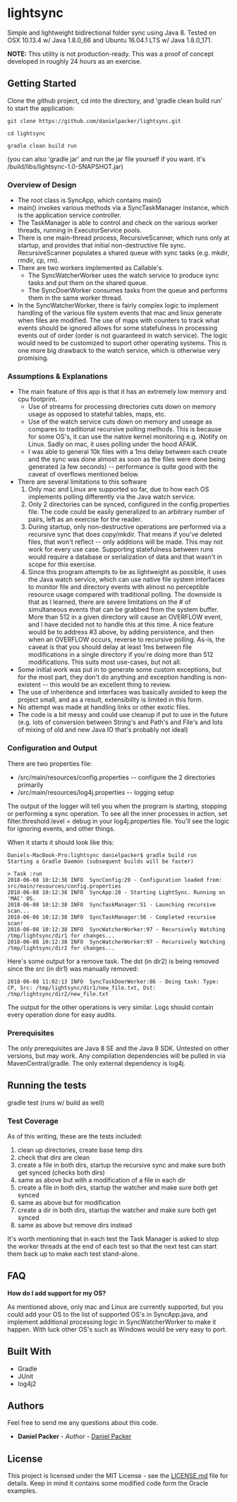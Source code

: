 # lightsync

Simple and lightweight bidirectional folder sync using Java 8. Tested on OSX 10.13.4 w/ Java 1.8.0_66 and Ubuntu 16.04.1 LTS w/ Java 1.8.0_171.

**NOTE:** This utility is not production-ready. This was a proof of concept developed in roughly 24 hours as an exercise.

## Getting Started

Clone the github project, cd into the directory, and 'gradle clean build run' to start the application:

```
git clone https://github.com/danielpacker/lightsync.git

cd lightsync

gradle clean build run
````

(you can also 'gradle jar' and run the jar file yourself if you want. it's /build/libs/lightsync-1.0-SNAPSHOT.jar)

### Overview of Design

* The root class is SyncApp, which contains main()
* main() invokes various methods via a SyncTaskManager instance, which is the application service controller.
* The TaskManager is able to control and check on the various worker threads, running in ExecutorService pools.
* There is one main-thread process, RecursiveScanner, which runs only at startup, and provides that initial non-destructive file sync. RecursiveScanner populates a shared queue with sync tasks (e.g. mkdir, rmdir, cp, rm).
* There are two workers implemented as Callable's.
  - The SyncWatcherWorker uses the watch service to produce sync tasks and put them on the shared queue.
  - The SyncDoerWorker consumes tasks from the queue and performs them in the same worker thread.
* In the SyncWatcherWorker, there is fairly complex logic to implement handling of the various file system events that mac and linux generate when files are modified. The use of maps with counters to track what events should be ignored allows for some statefulness in processing events out of order (order is not guaranteed in watch service). The logic would need to be customized to suport other operating systems. This is one more big drawback to the watch service, which is otherwise very promising.


### Assumptions & Explanations

* The main feature of this app is that it has an extremely low memory and cpu footprint.
  - Use of streams for processing directories cuts down on memory usage as opposed to stateful tables, maps, etc.
  - Use of the watch service cuts down on memory and useage as compares to traditional recursive polling methods. This is because for some OS's, it can use the native kernel monitoring e.g. iNotify on Linux. Sadly on mac, it uses polling under the hood AFAIK.
  - I was able to general 10k files with a 1ms delay between each create and the sync was done almost as soon as the files were done being generated (a few seconds) -- performance is quite good with the caveat of overflows mentioned below.
* There are several limitations to this software
  1. Only mac and Linux are supported so far, due to how each OS implements polling differently via the Java watch service.
  2. Only 2 directories can be synced, configured in the config.properties file. The code could be easily generalized to an arbitrary number of pairs, left as an exercise for the reader.
  3. During startup, only non-destructive operations are performed via a recursive sync that does copy/mkdir. That means if you've deleted files, that won't reflect -- only additions will be made. This may not work for every use case. Supporting statefulness between runs would require a database or serialization of data and that wasn't in scope for this exercise.
  4. Since this program attempts to be as lightweight as possible, it uses the Java watch service, which can use native file system interfaces to monitor file and directory events with almost no perceptible resource usage compared with traditional polling. The downside is that as I learned, there are severe limitations on the # of simultaneous events that can be grabbed from the system buffer. More than 512 in a given directory will cause an OVERFLOW event, and I have decided not to handle this at this time. A nice feature would be to address #3 above, by adding persistence, and then when an OVERFLOW occurs, reverse to recursive polling. As-is, the caveat is that you should delay at least 1ms between file modifications in a single directory if you're doing more than 512 modifications. This suits most use-cases, but not all.
* Some initial work was put in to generate some custom exceptions, but for the most part, they don't do anything and exception handling is non-existent -- this would be an excellent thing to review.
* The use of inheritence and interfaces was basically avoided to keep the project small, and as a result, extensibility is limited in this form.
* No attempt was made at handling links or other exotic files.
* The code is a bit messy and could use cleanup if put to use in the future (e.g. lots of conversion between String's and Path's and File's and lots of mixing of old and new Java IO that's probably not ideal)

### Configuration and Output

There are two properties file:

* /src/main/resources/config.properties -- configure the 2 directories primarily
* /src/main/resources/log4j.properties -- logging setup

The output of the logger will tell you when the program is starting, stopping or performing a sync operation. To see all the inner processes in action, set filter.threshold.level = debug in your log4j.properties file. You'll see the logic for ignoring events, and other things.

When it starts it should look like this:

```
Daniels-MacBook-Pro:lightsync danielpacker$ gradle build run
Starting a Gradle Daemon (subsequent builds will be faster)

> Task :run
2018-06-08 10:12:38 INFO  SyncConfig:29 - Configuration loaded from: src/main/resources/config.properties
2018-06-08 10:12:38 INFO  SyncApp:28 - Starting LightSync. Running on 'MAC' OS.
2018-06-08 10:12:38 INFO  SyncTaskManager:51 - Launching recursive scan...
2018-06-08 10:12:38 INFO  SyncTaskManager:56 - Completed recursive scan!
2018-06-08 10:12:38 INFO  SyncWatcherWorker:97 - Recursively Watching /tmp/lightsync/dir1 for changes...
2018-06-08 10:12:38 INFO  SyncWatcherWorker:97 - Recursively Watching /tmp/lightsync/dir2 for changes...
```

Here's some output for a remove task. The dst (in dir2) is being removed since the src (in dir1) was manually removed:

```
2018-06-08 11:02:13 INFO  SyncTaskDoerWorker:86 - Doing task: Type: CP, Src: /tmp/lightsync/dir1/new_file.txt, Dst: /tmp/lightsync/dir2/new_file.txt
```

The output for the other operations is very similar. Logs should contain every operation done for easy audits.

### Prerequisites

The only prerequisites are Java 8 SE and the Java 8 SDK. Untested on other versions, but may work. Any compilation dependencies will be pulled in via MavenCentral/gradle. The only external dependency is log4j.

## Running the tests

gradle test (runs w/ build as well)

### Test Coverage

As of this writing, these are the tests included:
  1. clean up directories, create base temp dirs
  2. check that dirs are clean
  3. create a file in both dirs, startup the recursive sync and make sure both get synced (checks both dirs)
  4. same as above but with a modification of a file in each dir
  5. create a file in both dirs, startup the watcher and make sure both get synced
  6. same as above but for modification
  7. create a dir in both dirs, startup the watcher and make sure both get synced
  8. same as above but remove dirs instead

It's worth mentioning that in each test the Task Manager is asked to stop the worker threads at the end of each test so that the next test can start them back up to make each test stand-alone.

## FAQ

**How do I add support for my OS?**

As mentioned above, only mac and Linux are currently supported, but you could add your OS to the list of supported OS's in SyncApp.java, and implement additional processing logic in SyncWatcherWorker to make it happen. With luck other OS's such as Windows would be very easy to port. 

## Built With

* Gradle
* JUnit
* log4j2

## Authors

Feel free to send me any questions about this code.

* **Daniel Packer** - *Author* - [Daniel Packer](https://github.com/danielpacker)

## License

This project is licensed under the MIT License - see the [LICENSE.md](LICENSE.md) file for details. Keep in mind it contains some modified code form the Oracle examples.
